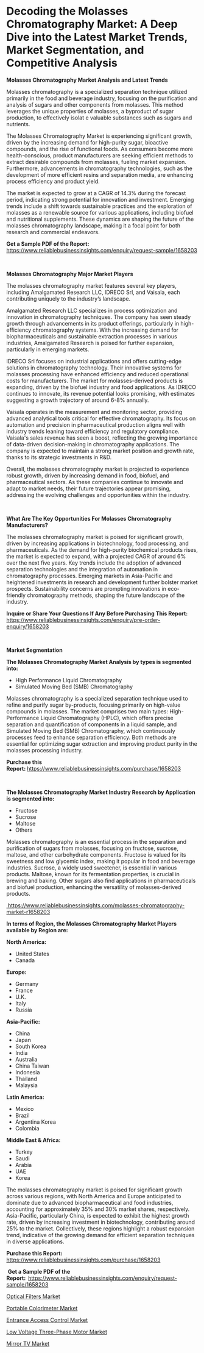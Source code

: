 <p><h1>Decoding the Molasses Chromatography Market: A Deep Dive into the Latest Market Trends, Market Segmentation, and Competitive Analysis</h1></p><p><strong>Molasses Chromatography Market Analysis and Latest Trends</strong></p>
<p><p>Molasses chromatography is a specialized separation technique utilized primarily in the food and beverage industry, focusing on the purification and analysis of sugars and other components from molasses. This method leverages the unique properties of molasses, a byproduct of sugar production, to effectively isolat   e valuable substances such as sugars and nutrients.</p><p>The Molasses Chromatography Market is experiencing significant growth, driven by the increasing demand for high-purity sugar, bioactive compounds, and the rise of functional foods. As consumers become more health-conscious, product manufacturers are seeking efficient methods to extract desirable compounds from molasses, fueling market expansion. Furthermore, advancements in chromatography technologies, such as the development of more efficient resins and separation media, are enhancing process efficiency and product yield.</p><p>The market is expected to grow at a CAGR of 14.3% during the forecast period, indicating strong potential for innovation and investment. Emerging trends include a shift towards sustainable practices and the exploration of molasses as a renewable source for various applications, including biofuel and nutritional supplements. These dynamics are shaping the future of the molasses chromatography landscape, making it a focal point for both research and commercial endeavors.</p></p>
<p><strong>Get a Sample PDF of the Report:&nbsp;</strong> <a href="https://www.reliablebusinessinsights.com/enquiry/request-sample/1658203?utm_campaign=48&utm_medium=2&utm_source=Github&utm_content=ia&utm_term=18112024&utm_id=molasses-chromatography">https://www.reliablebusinessinsights.com/enquiry/request-sample/1658203</a></p>
<p>&nbsp;</p>
<p><strong>Molasses Chromatography Major Market Players</strong></p>
<p><p>The molasses chromatography market features several key players, including Amalgamated Research LLC, IDRECO Srl, and Vaisala, each contributing uniquely to the industry’s landscape.</p><p>Amalgamated Research LLC specializes in process optimization and innovation in chromatography techniques. The company has seen steady growth through advancements in its product offerings, particularly in high-efficiency chromatography systems. With the increasing demand for biopharmaceuticals and sustainable extraction processes in various industries, Amalgamated Research is poised for further expansion, particularly in emerging markets.</p><p>IDRECO Srl focuses on industrial applications and offers cutting-edge solutions in chromatography technology. Their innovative systems for molasses processing have enhanced efficiency and reduced operational costs for manufacturers. The market for molasses-derived products is expanding, driven by the biofuel industry and food applications. As IDRECO continues to innovate, its revenue potential looks promising, with estimates suggesting a growth trajectory of around 6-8% annually.</p><p>Vaisala operates in the measurement and monitoring sector, providing advanced analytical tools critical for effective chromatography. Its focus on automation and precision in pharmaceutical production aligns well with industry trends leaning toward efficiency and regulatory compliance. Vaisala's sales revenue has seen a boost, reflecting the growing importance of data-driven decision-making in chromatography applications. The company is expected to maintain a strong market position and growth rate, thanks to its strategic investments in R&D.</p><p>Overall, the molasses chromatography market is projected to experience robust growth, driven by increasing demand in food, biofuel, and pharmaceutical sectors. As these companies continue to innovate and adapt to market needs, their future trajectories appear promising, addressing the evolving challenges and opportunities within the industry.</p></p>
<p>&nbsp;</p>
<p><strong>What Are The Key Opportunities For Molasses Chromatography Manufacturers?</strong></p>
<p><p>The molasses chromatography market is poised for significant growth, driven by increasing applications in biotechnology, food processing, and pharmaceuticals. As the demand for high-purity biochemical products rises, the market is expected to expand, with a projected CAGR of around 6% over the next five years. Key trends include the adoption of advanced separation technologies and the integration of automation in chromatography processes. Emerging markets in Asia-Pacific and heightened investments in research and development further bolster market prospects. Sustainability concerns are prompting innovations in eco-friendly chromatography methods, shaping the future landscape of the industry.</p></p>
<p><strong>Inquire or Share Your Questions If Any Before Purchasing This Report:</strong> <a href="https://www.reliablebusinessinsights.com/enquiry/pre-order-enquiry/1658203?utm_campaign=48&utm_medium=2&utm_source=Github&utm_content=ia&utm_term=18112024&utm_id=molasses-chromatography">https://www.reliablebusinessinsights.com/enquiry/pre-order-enquiry/1658203</a></p>
<p>&nbsp;</p>
<p><strong>Market Segmentation</strong></p>
<p><strong>The Molasses Chromatography Market Analysis by types is segmented into:</strong></p>
<p><ul><li>High Performance Liquid Chromatography</li><li>Simulated Moving Bed (SMB) Chromatography</li></ul></p>
<p><p>Molasses chromatography is a specialized separation technique used to refine and purify sugar by-products, focusing primarily on high-value compounds in molasses. The market comprises two main types: High-Performance Liquid Chromatography (HPLC), which offers precise separation and quantification of components in a liquid sample, and Simulated Moving Bed (SMB) Chromatography, which continuously processes feed to enhance separation efficiency. Both methods are essential for optimizing sugar extraction and improving product purity in the molasses processing industry.</p></p>
<p><strong>Purchase this Report:&nbsp;</strong><a href="https://www.reliablebusinessinsights.com/purchase/1658203?utm_campaign=48&utm_medium=2&utm_source=Github&utm_content=ia&utm_term=18112024&utm_id=molasses-chromatography">https://www.reliablebusinessinsights.com/purchase/1658203</a></p>
<p>&nbsp;</p>
<p><strong>The Molasses Chromatography Market Industry Research by Application is segmented into:</strong></p>
<p><ul><li>Fructose</li><li>Sucrose</li><li>Maltose</li><li>Others</li></ul></p>
<p><p>Molasses chromatography is an essential process in the separation and purification of sugars from molasses, focusing on fructose, sucrose, maltose, and other carbohydrate components. Fructose is valued for its sweetness and low glycemic index, making it popular in food and beverage industries. Sucrose, a widely used sweetener, is essential in various products. Maltose, known for its fermentation properties, is crucial in brewing and baking. Other sugars also find applications in pharmaceuticals and biofuel production, enhancing the versatility of molasses-derived products.</p></p>
<p><a href="https://www.reliablebusinessinsights.com/molasses-chromatography-market-r1658203?utm_campaign=48&utm_medium=2&utm_source=Github&utm_content=ia&utm_term=18112024&utm_id=molasses-chromatography">&nbsp;https://www.reliablebusinessinsights.com/molasses-chromatography-market-r1658203</a></p>
<p><strong>In terms of Region, the Molasses Chromatography Market Players available by Region are:</strong></p>
<p>
    <p> <strong> North America: </strong>
        <ul>
            <li>United States</li>
            <li>Canada</li>
        </ul>
        </p> 
    <p> <strong> Europe: </strong>
        <ul>
            <li>Germany</li>
            <li>France</li>
            <li>U.K.</li>
            <li>Italy</li>
            <li>Russia</li>
        </ul>
        </p> 
    <p> <strong> Asia-Pacific: </strong>
        <ul>
            <li>China</li>
            <li>Japan</li>
            <li>South Korea</li>
            <li>India</li>
            <li>Australia</li>
            <li>China Taiwan</li>
            <li>Indonesia</li>
            <li>Thailand</li>
            <li>Malaysia</li>
        </ul>
        </p> 
    <p> <strong> Latin America: </strong>
        <ul>
            <li>Mexico</li>
            <li>Brazil</li>
            <li>Argentina Korea</li>
            <li>Colombia</li>
        </ul>
        </p> 
    <p> <strong> Middle East & Africa: </strong>
        <ul>
            <li>Turkey</li>
            <li>Saudi</li>
            <li>Arabia</li>
            <li>UAE</li>
            <li>Korea</li>
        </ul>
    </p>
    </p>
<p><p>The molasses chromatography market is poised for significant growth across various regions, with North America and Europe anticipated to dominate due to advanced biopharmaceutical and food industries, accounting for approximately 35% and 30% market shares, respectively. Asia-Pacific, particularly China, is expected to exhibit the highest growth rate, driven by increasing investment in biotechnology, contributing around 25% to the market. Collectively, these regions highlight a robust expansion trend, indicative of the growing demand for efficient separation techniques in diverse applications.</p></p>
<p><strong>Purchase this Report: </strong><a href="https://www.reliablebusinessinsights.com/purchase/1658203?utm_campaign=48&utm_medium=2&utm_source=Github&utm_content=ia&utm_term=18112024&utm_id=molasses-chromatography">https://www.reliablebusinessinsights.com/purchase/1658203</a></p>
<p>&nbsp;<strong>Get a Sample PDF of the Report:&nbsp;&nbsp;</strong><a href="https://www.reliablebusinessinsights.com/enquiry/request-sample/1658203?utm_campaign=48&utm_medium=2&utm_source=Github&utm_content=ia&utm_term=18112024&utm_id=molasses-chromatography">https://www.reliablebusinessinsights.com/enquiry/request-sample/1658203</a></p>
<p><strong></strong></p>
<p><p><a href="https://issuu.com/reportprime-2/docs/optical-filters-market-size-2030.pp_af184b47813e54?utm_campaign=48&utm_medium=2&utm_source=Github&utm_content=ia&utm_term=18112024&utm_id=molasses-chromatography">Optical Filters Market</a></p><p><a href="https://www.linkedin.com/pulse/emerging-trends-portable-colorimeter-market-detailed-overview-9dkje?utm_campaign=48&utm_medium=2&utm_source=Github&utm_content=ia&utm_term=18112024&utm_id=molasses-chromatography">Portable Colorimeter Market</a></p><p><a href="https://www.linkedin.com/pulse/entrance-access-control-market-share-analysis-growth-trends-n9vme?utm_campaign=48&utm_medium=2&utm_source=Github&utm_content=ia&utm_term=18112024&utm_id=molasses-chromatography">Entrance Access Control Market</a></p><p><a href="https://github.com/kathiestrine5ty/Market-Research-Report-List-1/blob/main/low-voltage-three-phase-motor-market.md?utm_campaign=48&utm_medium=2&utm_source=Github&utm_content=ia&utm_term=18112024&utm_id=molasses-chromatography">Low Voltage Three-Phase Motor Market</a></p><p><a href="https://issuu.com/reportprime-2/docs/mirror-tv-market-size-2030.pptx_086c09e62cd67a?utm_campaign=48&utm_medium=2&utm_source=Github&utm_content=ia&utm_term=18112024&utm_id=molasses-chromatography">Mirror TV Market</a></p></p>